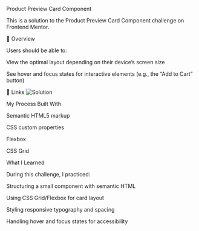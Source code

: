 Product Preview Card Component

This is a solution to the Product Preview Card Component challenge on Frontend Mentor.

📌 Overview

Users should be able to:

View the optimal layout depending on their device’s screen size

See hover and focus states for interactive elements (e.g., the “Add to Cart” button)

🔗 Links
![Solution](https://github.com/edortie03/card1)

My Process
Built With

Semantic HTML5 markup

CSS custom properties

Flexbox

CSS Grid


What I Learned

During this challenge, I practiced:

Structuring a small component with semantic HTML

Using CSS Grid/Flexbox for card layout

Styling responsive typography and spacing

Handling hover and focus states for accessibility
